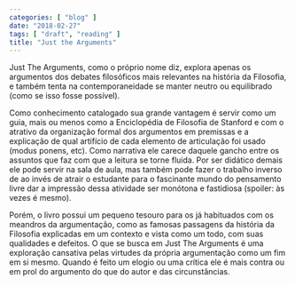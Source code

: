 ```yaml
---
categories: [ "blog" ]
date: "2018-02-27"
tags: [ "draft", "reading" ]
title: "Just the Arguments"
---
```

Just The Arguments, como o próprio nome diz, explora apenas os argumentos
dos debates filosóficos mais relevantes na história da Filosofia,
e também tenta na contemporaneidade se manter neutro ou equilibrado
(como se isso fosse possível).

Como conhecimento catalogado sua grande vantagem é servir como um
guia, mais ou menos como a Enciclopédia de Filosofia de Stanford e
com o atrativo da organização formal dos argumentos em premissas e a
explicação de qual artifício de cada elemento de articulação foi
usado (modus ponens, etc). Como narrativa ele carece daquele gancho
entre os assuntos que faz com que a leitura se torne fluida. Por ser
didático demais ele pode servir na sala de aula, mas também pode fazer
o trabalho inverso de ao invés de atrair o estudante para o fascinante
mundo do pensamento livre dar a impressão dessa atividade ser monótona
e fastidiosa (spoiler: às vezes é mesmo).

Porém, o livro possui um pequeno tesouro para os já habituados com
os meandros da argumentação, como as famosas passagens da história
da Filosofia explicadas em um contexto e vista como um todo, com suas
qualidades e defeitos. O que se busca em Just The Arguments é uma
exploração cansativa pelas virtudes da própria argumentação como um
fim em si mesmo. Quando é feito um elogio ou uma crítica ele é mais
contra ou em prol do argumento do que do autor e das circunstâncias.
